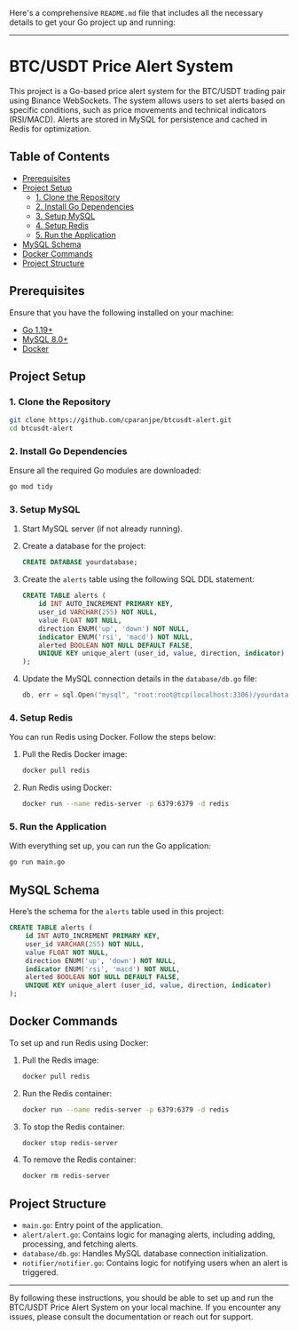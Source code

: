 Here's a comprehensive `README.md` file that includes all the necessary details to get your Go project up and running:

---

# BTC/USDT Price Alert System

This project is a Go-based price alert system for the BTC/USDT trading pair using Binance WebSockets. The system allows users to set alerts based on specific conditions, such as price movements and technical indicators (RSI/MACD). Alerts are stored in MySQL for persistence and cached in Redis for optimization.

## Table of Contents
- [Prerequisites](#prerequisites)
- [Project Setup](#project-setup)
  - [1. Clone the Repository](#1-clone-the-repository)
  - [2. Install Go Dependencies](#2-install-go-dependencies)
  - [3. Setup MySQL](#3-setup-mysql)
  - [4. Setup Redis](#4-setup-redis)
  - [5. Run the Application](#5-run-the-application)
- [MySQL Schema](#mysql-schema)
- [Docker Commands](#docker-commands)
- [Project Structure](#project-structure)

## Prerequisites

Ensure that you have the following installed on your machine:

- [Go 1.19+](https://golang.org/doc/install)
- [MySQL 8.0+](https://dev.mysql.com/downloads/mysql/)
- [Docker](https://www.docker.com/get-started)

## Project Setup

### 1. Clone the Repository

```bash
git clone https://github.com/cparanjpe/btcusdt-alert.git
cd btcusdt-alert
```

### 2. Install Go Dependencies

Ensure all the required Go modules are downloaded:

```bash
go mod tidy
```

### 3. Setup MySQL

1. Start MySQL server (if not already running).

2. Create a database for the project:

    ```sql
    CREATE DATABASE yourdatabase;
    ```

3. Create the `alerts` table using the following SQL DDL statement:

    ```sql
    CREATE TABLE alerts (
        id INT AUTO_INCREMENT PRIMARY KEY,
        user_id VARCHAR(255) NOT NULL,
        value FLOAT NOT NULL,
        direction ENUM('up', 'down') NOT NULL,
        indicator ENUM('rsi', 'macd') NOT NULL,
        alerted BOOLEAN NOT NULL DEFAULT FALSE,
        UNIQUE KEY unique_alert (user_id, value, direction, indicator)
    );
    ```

4. Update the MySQL connection details in the `database/db.go` file:

    ```go
    db, err = sql.Open("mysql", "root:root@tcp(localhost:3306)/yourdatabase")
    ```

### 4. Setup Redis

You can run Redis using Docker. Follow the steps below:

1. Pull the Redis Docker image:

    ```bash
    docker pull redis
    ```

2. Run Redis using Docker:

    ```bash
    docker run --name redis-server -p 6379:6379 -d redis
    ```

### 5. Run the Application

With everything set up, you can run the Go application:

```bash
go run main.go
```

## MySQL Schema

Here’s the schema for the `alerts` table used in this project:

```sql
CREATE TABLE alerts (
    id INT AUTO_INCREMENT PRIMARY KEY,
    user_id VARCHAR(255) NOT NULL,
    value FLOAT NOT NULL,
    direction ENUM('up', 'down') NOT NULL,
    indicator ENUM('rsi', 'macd') NOT NULL,
    alerted BOOLEAN NOT NULL DEFAULT FALSE,
    UNIQUE KEY unique_alert (user_id, value, direction, indicator)
);
```

## Docker Commands

To set up and run Redis using Docker:

1. Pull the Redis image:

    ```bash
    docker pull redis
    ```

2. Run the Redis container:

    ```bash
    docker run --name redis-server -p 6379:6379 -d redis
    ```

3. To stop the Redis container:

    ```bash
    docker stop redis-server
    ```

4. To remove the Redis container:

    ```bash
    docker rm redis-server
    ```

## Project Structure

- `main.go`: Entry point of the application.
- `alert/alert.go`: Contains logic for managing alerts, including adding, processing, and fetching alerts.
- `database/db.go`: Handles MySQL database connection initialization.
- `notifier/notifier.go`: Contains logic for notifying users when an alert is triggered.

---

By following these instructions, you should be able to set up and run the BTC/USDT Price Alert System on your local machine. If you encounter any issues, please consult the documentation or reach out for support.
